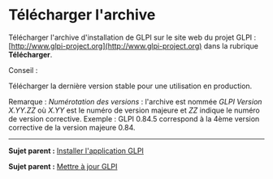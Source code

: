 Télécharger l'archive
=====================

Télécharger l'archive d'installation de GLPI sur le site web du projet GLPI : 
[http://www.glpi-project.org](http://www.glpi-project.org) dans la rubrique **Télécharger**.

Conseil :

Télécharger la dernière version stable pour une utilisation en production.

Remarque : *Numérotation des versions* : 
l'archive est nommée *GLPI Version X.YY.ZZ* où *X.YY* est le numéro de version majeure et *ZZ* indique le numéro de version corrective. Exemple : GLPI 0.84.5 correspond à la 4ème version corrective de la version majeure 0.84.

--------------
**Sujet parent :** [Installer l'application GLPI](index.php?fr/install/install.md "Installation de GLPI")

**Sujet parent :** [Mettre à jour GLPI](index.php?fr/admin/admin_upgrade.md "Il est nécessaire de mettre à jour régulièrement GLPI pour bénéficier des correctifs de sécurité et des nouvelles fonctionnalités.")
